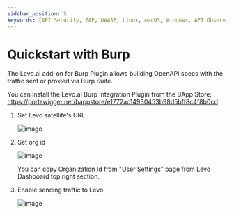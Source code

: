 ```yaml
---
sidebar_position: 5
keywords: [API Security, ZAP, OWASP, Linux, macOS, Windows, API Observability]
---
```


# Quickstart with Burp

The Levo.ai add-on for Burp Plugin allows building OpenAPI specs with the traffic sent or proxied via Burp Suite.

You can install the Levo.ai Burp Integration Plugin from the BApp Store: https://portswigger.net/bappstore/e1772ac14930453b98d5bff8c4f8b0cd.

1. Set Levo satellite's URL

   ![image](https://github.com/levoai/docs/assets/105229925/fe8c1967-e655-4a8e-a278-755bebe6bf28)

2. Set org id
   
   ![image](https://github.com/levoai/docs/assets/105229925/4bf66e25-20dd-4daa-b8aa-83394cd9c73b)
   
   You can copy Organization Id from "User Settings" page from Levo Dashboard top right section.

3. Enable sending traffic to Levo

   ![image](https://github.com/levoai/docs/assets/105229925/b5f60459-3d1c-4c48-af2c-c94b1390823c)


